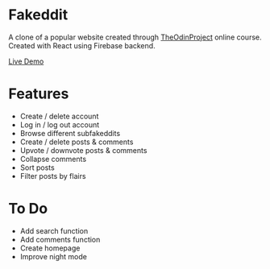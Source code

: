 # Fakeddit

A clone of a popular website created through [TheOdinProject](https://www.theodinproject.com) online course. Created with React using Firebase backend.

[Live Demo]()

# Features

- Create / delete account
- Log in / log out account
- Browse different subfakeddits
- Create / delete posts & comments
- Upvote / downvote posts & comments
- Collapse comments
- Sort posts
- Filter posts by flairs

# To Do

- Add search function
- Add comments function
- Create homepage
- Improve night mode